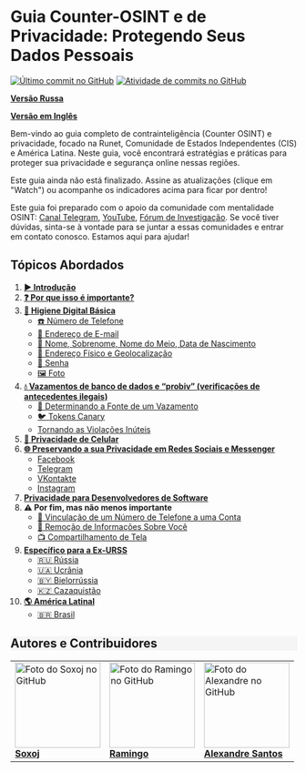 # Guia Counter-OSINT e de Privacidade: Protegendo Seus Dados Pessoais

[![Último commit no GitHub](https://img.shields.io/github/last-commit/alexandresantosal91/counter-osint-guide-pt-br?label=Última%20Commit&color=success)](https://github.com/alexandresantosal91/counter-osint-guide-pt-br/commits/main)
[![Atividade de commits no GitHub](https://img.shields.io/github/commit-activity/m/alexandresantosal91/counter-osint-guide-pt-br?color=yellow&label=Frequência%20de%20Atualização&color=success)](https://github.com/alexandresantosal91/counter-osint-guide-pt-br)

**[Versão Russa](https://github.com/soxoj/counter-osint-guide-ru)** 

**[Versão em Inglês](https://github.com/soxoj/counter-osint-guide-en)**

Bem-vindo ao guia completo de contrainteligência (Counter OSINT) e privacidade, focado na Runet, Comunidade de Estados Independentes (CIS) e América Latina. Neste guia, você encontrará estratégias e práticas para proteger sua privacidade e segurança online nessas regiões.

Este guia ainda não está finalizado. Assine as atualizações (clique em "Watch") ou acompanhe os indicadores acima para ficar por dentro!

Este guia foi preparado com o apoio da comunidade com mentalidade OSINT: [Canal Telegram](https://t.me/osint_mindset), [YouTube](https://www.youtube.com/@osint_mindset), [Fórum de Investigação](https://t.me/+GMxoDCvLO0k0MWRi). Se você tiver dúvidas, sinta-se à vontade para se juntar a essas comunidades e entrar em contato conosco. Estamos aqui para ajudar!

## Tópicos Abordados

1. [**▶️ Introdução**](pages/other-pages/01-introducao.md)
2. [**❓ Por que isso é importante?**](pages/other-pages/02-por-que-e-importante.md)
3. [**🛁 Higiene Digital Básica**](pages/other-pages/03-higiene-digital.md)
    - [☎️ Número de Telefone](pages/other-pages/04-telefone.md)
    - [📧 Endereço de E-mail](pages/other-pages/05.mail.md)
    - [📛 Nome, Sobrenome, Nome do Meio, Data de Nascimento](pages/other-pages/06-dados-pessoais.md)
    - [📍 Endereço Físico e Geolocalização](pages/other-pages/07-endereco-fisico.md)
    - [🔑 Senha](pages/other-pages/08-senha.md)
    - [🖼️ Foto](pages/other-pages/09-foto.md)
4. [**💧 Vazamentos de banco de dados e “probiv” (verificações de antecedentes ilegais)**](pages/other-pages/10-vazamentos-dados.md)
    - [🔎 Determinando a Fonte de um Vazamento](pages/other-pages/11-fonte-vazamentos.md)
    - [🐦 Tokens Canary](pages/other-pages/12-tokens-canary.md)
    - [Tornando as Violações Inúteis](pages/other-pages/13-violacoes-inuteis.md)
5. [**📱 Privacidade de Celular**](pages/other-pages/14-privacidade-celular.md)
6. [**🌐 Preservando a sua Privacidade em Redes Sociais e Messenger**](pages/other-pages/15-privacidade-rede-social.md)
    - [Facebook](pages/other-pages/16-facebook.md)
    - [Telegram](pages/other-pages/17-telegram.md)
    - [VKontakte](pages/other-pages/18-vkontakte.md)
    - [Instagram](pages/other-pages/19-instagram.md)
7. [**Privacidade para Desenvolvedores de Software**](pages/other-pages/20-privacidade-desenolvedores-software.md)
8. **⚠️ Por fim, mas não menos importante**
    - [🔗 Vinculação de um Número de Telefone a uma Conta](pages/other-pages/21-vinculacao-numero-telefone.md)
    - [🚫 Remoção de Informações Sobre Você](pages/other-pages/22-removendo-informacoes.md)
    - [📺 Compartilhamento de Tela](pages/other-pages/23-compartilhamento-tela.md)
9. [**Específico para a Ex-URSS**]()
    - [🇷🇺 Rússia]()
    - [🇺🇦 Ucrânia]()
    - [🇧🇾 Bielorrússia]()
    - [🇰🇿 Cazaquistão]()
10. [**🌎 América Latinal**]()
    - [🇧🇷 Brasil]()

<h2 style="background-color: #F5F5F5;">Autores e Contribuidores</h2>

<table>

  <tr>
    <td>
      <a href="https://github.com/soxoj">
        <img src="https://avatars.githubusercontent.com/u/31013580?v=4" alt="Foto do Soxoj no GitHub" width="150px"/>
        <br><b>Soxoj</b>
      </a>
    </td>
    <td>
      <a href="https://github.com/soxoj">
        <img src="https://avatars.githubusercontent.com/u/28706121?v=4" alt="Foto do Ramingo no GitHub" width="150px"/>
        <br><b>Ramingo</b>
      </a>
    </td>
    <td>
      <a href="https://github.com/alexandresantosal91">
        <img src="https://avatars.githubusercontent.com/u/122564125?s=400&u=89b5e90a309d06830dcac867a6a5a8e2940ff693&v=4" alt="Foto do Alexandre no GitHub" width="150px"/>
        <br><b>Alexandre Santos</b>
      </a>
    </td>
  </tr>

</table>